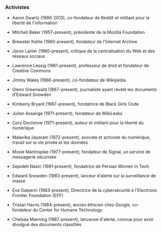 ### Activistes

- Aaron Swartz (1986-2013), co-fondateur de Reddit et militant pour la liberté de l'information

- Mitchell Baker (1957-present), présidente de la Mozilla Foundation

- Brewster Kahle (1960-present), fondateur de l'Internet Archive

- Jaron Lanier (1960-present), critique de la centralisation du Web et des réseaux sociaux

- Lawrence Lessig (1961-present), professeur de droit et fondateur de Creative Commons

- Jimmy Wales (1966-present), co-fondateur de Wikipédia

- Glenn Greenwald (1967-present), journaliste ayant révélé les documents d'Edward Snowden

- Kimberly Bryant (1967-present), fondatrice de Black Girls Code

- Julian Assange (1971-present), fondateur de WikiLeaks

- Cory Doctorow (1971-present), auteur et militant pour la liberté du numérique

- Malavika Jayaram (1972-present), avocate et activiste du numérique, travail sur la vie privée et les données

- Moxie Marlinspike (1977-present), fondateur de Signal, un service de messagerie sécurisée

- Sepideh Nasiri (1981-present), fondatrice de Persian Women in Tech

- Edward Snowden (1983-present), lanceur d'alerte sur la surveillance de masse

- Eva Galperin (1983-present), Directrice de la cybersécurité à l'Electronic Frontier Foundation (EFF)

- Tristan Harris (1984-present), ancien éthicien chez Google, co-fondateur du Center for Humane Technology

- Chelsea Manning (1987-present), lanceuse d'alerte, connue pour avoir divulgué des documents classifiés
